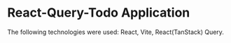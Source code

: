 # React-Query-Todo Application

The following technologies were used:
React, Vite, React(TanStack) Query.
